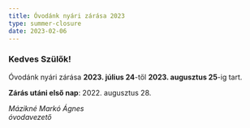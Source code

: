 ```yaml
---
title: Óvodánk nyári zárása 2023
type: summer-closure
date: 2023-02-06
---
```

### Kedves Szülők!



Óvodánk nyári zárása **2023. július 24**-től **2023. augusztus 25**-ig tart.



**Zárás utáni első nap**: 2022. augusztus 28.



_Mázikné Markó Ágnes_  
_óvodavezető_